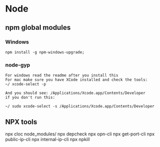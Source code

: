 # Node

## npm global modules

### Windows

```
npm install -g npm-windows-upgrade;
```

### node-gyp

```
For windows read the readme after you install this
For mac make sure you have XCode installed and check the tools:
~/ xcode-select -p

And you should see: /Applications/Xcode.app/Contents/Developer
if you don't run this:

~/ sudo xcode-select -s /Applications/Xcode.app/Contents/Developer
```

## NPX tools
npx cloc node_modules/
npx depcheck
npx opn-cli
npx get-port-cli
npx public-ip-cli
npx internal-ip-cli
npx npkill
